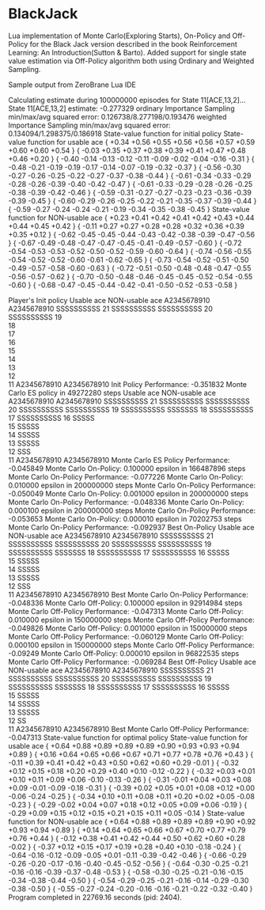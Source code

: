 # BlackJack

Lua implementation of Monte Carlo(Exploring Starts), On-Policy and Off-Policy for the Black Jack version described in the book Reinforcement Learning: An Introduction(Sutton & Barto). Added support for single state value estimation via Off-Policy algorithm both using Ordinary and Weighted Sampling.

Sample output from ZeroBrane Lua IDE

Calculating estimate during 100000000 episodes for State 11[ACE,13,2]...
State 11[ACE,13,2] estimate: -0.277329
ordinary Importance Sampling min/max/avg squared error: 0.126738/8.277198/0.193476
weighted Importance Sampling min/max/avg squared error: 0.134094/1.298375/0.186918
State-value function for initial policy
State-value function for usable ace
{ +0.34 +0.56 +0.55 +0.56 +0.56 +0.57 +0.59 +0.60 +0.60 +0.54  }
{ -0.03 +0.35 +0.37 +0.38 +0.39 +0.41 +0.47 +0.48 +0.46 +0.20  }
{ -0.40 -0.14 -0.13 -0.12 -0.11 -0.09 -0.02 -0.04 -0.16 -0.31  }
{ -0.48 -0.21 -0.19 -0.19 -0.17 -0.14 -0.07 -0.19 -0.32 -0.37  }
{ -0.56 -0.30 -0.27 -0.26 -0.25 -0.22 -0.27 -0.37 -0.38 -0.44  }
{ -0.61 -0.34 -0.33 -0.29 -0.28 -0.26 -0.39 -0.40 -0.42 -0.47  }
{ -0.61 -0.33 -0.29 -0.28 -0.26 -0.25 -0.38 -0.39 -0.42 -0.46  }
{ -0.59 -0.31 -0.27 -0.27 -0.23 -0.23 -0.36 -0.39 -0.39 -0.45  }
{ -0.60 -0.29 -0.26 -0.25 -0.22 -0.21 -0.35 -0.37 -0.39 -0.44  }
{ -0.59 -0.27 -0.24 -0.24 -0.21 -0.19 -0.34 -0.35 -0.38 -0.45  }
State-value function for NON-usable ace
{ +0.23 +0.41 +0.42 +0.41 +0.42 +0.43 +0.44 +0.44 +0.45 +0.42  }
{ -0.11 +0.27 +0.27 +0.28 +0.28 +0.32 +0.36 +0.39 +0.35 +0.12  }
{ -0.62 -0.45 -0.45 -0.44 -0.43 -0.42 -0.38 -0.39 -0.47 -0.56  }
{ -0.67 -0.49 -0.48 -0.47 -0.47 -0.45 -0.41 -0.49 -0.57 -0.60  }
{ -0.72 -0.54 -0.53 -0.53 -0.52 -0.50 -0.52 -0.59 -0.60 -0.64  }
{ -0.74 -0.56 -0.55 -0.54 -0.52 -0.52 -0.60 -0.61 -0.62 -0.65  }
{ -0.73 -0.54 -0.52 -0.51 -0.50 -0.49 -0.57 -0.58 -0.60 -0.63  }
{ -0.72 -0.51 -0.50 -0.48 -0.48 -0.47 -0.55 -0.56 -0.57 -0.62  }
{ -0.70 -0.50 -0.48 -0.46 -0.45 -0.45 -0.52 -0.54 -0.55 -0.60  }
{ -0.68 -0.47 -0.45 -0.44 -0.42 -0.41 -0.50 -0.52 -0.53 -0.58  }

Player's Init policy
Usable ace    NON-usable ace
A2345678910   A2345678910
SSSSSSSSSS 21 SSSSSSSSSS
SSSSSSSSSS 20 SSSSSSSSSS
           19           
           18           
           17           
           16           
           15           
           14           
           13           
           12           
           11
A2345678910   A2345678910
Init Policy Performance: 	-0.351832
Monte Carlo ES policy in 49272280 steps
Usable ace    NON-usable ace
A2345678910   A2345678910
SSSSSSSSSS 21 SSSSSSSSSS
SSSSSSSSSS 20 SSSSSSSSSS
SSSSSSSSSS 19 SSSSSSSSSS
 SSSSSSS   18 SSSSSSSSSS
           17 SSSSSSSSSS
           16  SSSSS    
           15  SSSSS    
           14  SSSSS    
           13  SSSSS    
           12    SSS    
           11
A2345678910   A2345678910
Monte Carlo ES Policy Performance: 	-0.045849
Monte Carlo On-Policy: 0.100000 epsilon in 166487896 steps
Monte Carlo On-Policy Performance: 	-0.077226
Monte Carlo On-Policy: 0.010000 epsilon in 200000000 steps
Monte Carlo On-Policy Performance: 	-0.050049
Monte Carlo On-Policy: 0.001000 epsilon in 200000000 steps
Monte Carlo On-Policy Performance: 	-0.048336
Monte Carlo On-Policy: 0.000100 epsilon in 200000000 steps
Monte Carlo On-Policy Performance: 	-0.053653
Monte Carlo On-Policy: 0.000010 epsilon in 70202753 steps
Monte Carlo On-Policy Performance: 	-0.092937
Best On-Policy
Usable ace    NON-usable ace
A2345678910   A2345678910
SSSSSSSSSS 21 SSSSSSSSSS
SSSSSSSSSS 20 SSSSSSSSSS
SSSSSSSSSS 19 SSSSSSSSSS
 SSSSSSS   18 SSSSSSSSSS
           17 SSSSSSSSSS
           16  SSSSS    
           15  SSSSS    
           14  SSSSS    
           13  SSSSS    
           12    SSS    
           11
A2345678910   A2345678910
Best Monte Carlo On-Policy Performance: 	-0.048336
Monte Carlo Off-Policy: 0.100000 epsilon in 92914984 steps
Monte Carlo Off-Policy Performance: 	-0.047313
Monte Carlo Off-Policy: 0.010000 epsilon in 150000000 steps
Monte Carlo Off-Policy Performance: 	-0.049826
Monte Carlo Off-Policy: 0.001000 epsilon in 150000000 steps
Monte Carlo Off-Policy Performance: 	-0.060129
Monte Carlo Off-Policy: 0.000100 epsilon in 150000000 steps
Monte Carlo Off-Policy Performance: 	-0.09249
Monte Carlo Off-Policy: 0.000010 epsilon in 96822535 steps
Monte Carlo Off-Policy Performance: 	-0.069284
Best Off-Policy
Usable ace    NON-usable ace
A2345678910   A2345678910
SSSSSSSSSS 21 SSSSSSSSSS
SSSSSSSSSS 20 SSSSSSSSSS
SSSSSSSSSS 19 SSSSSSSSSS
 SSSSSSS   18 SSSSSSSSSS
           17 SSSSSSSSSS
           16  SSSSS    
           15  SSSSS    
           14  SSSSS    
           13  SSSSS    
           12     SS    
           11
A2345678910   A2345678910
Best Monte Carlo Off-Policy Performance: 	-0.047313
State-value function for optimal policy
State-value function for usable ace
{ +0.64 +0.88 +0.89 +0.89 +0.89 +0.90 +0.93 +0.93 +0.94 +0.89  }
{ +0.16 +0.64 +0.65 +0.66 +0.67 +0.71 +0.77 +0.78 +0.76 +0.43  }
{ -0.11 +0.39 +0.41 +0.42 +0.43 +0.50 +0.62 +0.60 +0.29 -0.01  }
{ -0.32 +0.12 +0.15 +0.18 +0.20 +0.29 +0.40 +0.10 -0.12 -0.22  }
{ -0.32 +0.03 +0.01 +0.10 +0.11 +0.09 +0.06 -0.10 -0.13 -0.26  }
{ -0.31 -0.01 +0.04 +0.03 +0.08 +0.09 -0.01 -0.09 -0.18 -0.31  }
{ -0.39 +0.02 +0.05 +0.01 +0.08 +0.12 +0.00 -0.06 -0.24 -0.25  }
{ -0.34 +0.10 +0.11 +0.08 +0.11 +0.20 +0.02 +0.05 -0.08 -0.23  }
{ -0.29 -0.02 +0.04 +0.07 +0.18 +0.12 +0.05 +0.09 +0.06 -0.19  }
{ -0.29 +0.09 +0.15 +0.12 +0.15 +0.21 +0.15 +0.11 +0.05 -0.14  }
State-value function for NON-usable ace
{ +0.64 +0.88 +0.89 +0.89 +0.89 +0.90 +0.92 +0.93 +0.94 +0.89  }
{ +0.14 +0.64 +0.65 +0.66 +0.67 +0.70 +0.77 +0.79 +0.76 +0.44  }
{ -0.12 +0.38 +0.41 +0.42 +0.44 +0.50 +0.62 +0.60 +0.28 -0.02  }
{ -0.37 +0.12 +0.15 +0.17 +0.19 +0.28 +0.40 +0.10 -0.18 -0.24  }
{ -0.64 -0.16 -0.12 -0.09 -0.05 +0.01 -0.11 -0.39 -0.42 -0.46  }
{ -0.66 -0.29 -0.26 -0.20 -0.17 -0.16 -0.40 -0.45 -0.52 -0.56  }
{ -0.64 -0.30 -0.25 -0.21 -0.16 -0.16 -0.39 -0.37 -0.48 -0.53  }
{ -0.58 -0.30 -0.25 -0.21 -0.16 -0.15 -0.34 -0.38 -0.44 -0.50  }
{ -0.54 -0.29 -0.25 -0.21 -0.16 -0.14 -0.29 -0.30 -0.38 -0.50  }
{ -0.55 -0.27 -0.24 -0.20 -0.16 -0.16 -0.21 -0.22 -0.32 -0.40  }
Program completed in 22769.16 seconds (pid: 2404).
